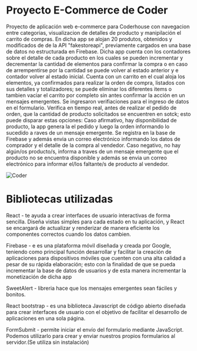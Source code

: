 # Proyecto E-Commerce de Coder
Proyecto de aplicación web e-commerce para Coderhouse con navegacion entre categorias, visualizacion de detalles de producto y manipilación el carrito de compras. En dicha app se alojan 20 produtos, obtenidos y modificados de de la API "fakestoreapi", previamente cargados en una base de datos no estructurada en Firebase.
Dicha app cuenta con los contadores sobre el detalle de cada producto en los cuales se pueden incrementar y decrementar la cantidad de elementos para confirmar la compra o en caso de arrempentirse por la cantidad se puede volver al estado anterior y e contador volver al estado inicial.
Cuenta con un carrito en el cual aloja los elementos, ya confirmados para realizar la orden de compra, listados con sus detalles y totalizadores; se puede eliminar los diferentes items o tambien vaciar el carrito por completo sin antes confirmar la acción en un mensajes emergentes.
Se ingresaron verifiaciones para el ingreso de datos en el formulario.
Verifica en tiempo real, antes de realizar el pedido de orden, que la cantidad de producto solicitados se encuentren en sotck; esto puede disparar estas opciones:
    Caso afirmativo, hay disponibilidad de producto, la app genera la el pedido y luego la orden informando lo sucedido a raves de un mensaje emergente. Se registra en la base de Firebase y además envia un correo electrónico informando los datos de comprador y el detalle de la compra al vendedor.
    Caso negativo, no hay algún/os producto/s, informa a traves de un mensaje emergente que el producto no se encuentra disponible y además se envia un correo electrónico para informar el/los faltante/s de producto al vendedor.

![Coder](https://user-images.githubusercontent.com/92854628/183265279-94889691-a2ce-4429-ad17-29bc4505ee4c.gif)


# Bibliotecas utilizadas 

React - te ayuda a crear interfaces de usuario interactivas de forma sencilla. Diseña vistas simples para cada estado en tu aplicación, y React se encargará de actualizar y renderizar de manera eficiente los componentes correctos cuando los datos cambien.

Firebase - e es una plataforma móvil diseñada y creada por Google, teniendo como principal función desarrollar y facilitar la creación de aplicaciones para dispositivos móviles que cuenten con una alta calidad a pesar de su rápida elaboración; esto con la finalidad de que se pueda incrementar la base de datos de usuarios y de esta manera incrementar la monetización de dicha app

SweetAlert - libreria hace que los mensajes emergentes sean fáciles y bonitos.

React bootstrap -  es una biblioteca Javascript de código abierto diseñada para crear interfaces de usuario con el objetivo de facilitar el desarrollo de aplicaciones en una sola página.

FormSubmit - permite iniciar el envío del formulario mediante JavaScript. Podemos utilizarlo para crear y enviar nuestros propios formularios al servidor.(Se utiliza sin instalación)
